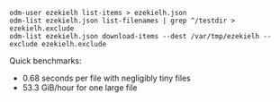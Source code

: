 ```
odm-user ezekielh list-items > ezekielh.json
odm-list ezekielh.json list-filenames | grep ^/testdir > ezekielh.exclude
odm-list ezekielh.json download-items --dest /var/tmp/ezekielh --exclude ezekielh.exclude
```

Quick benchmarks:
* 0.68 seconds per file with negligibly tiny files
* 53.3 GiB/hour for one large file
